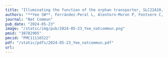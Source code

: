 ```yaml
---
title: "Illuminating the function of the orphan transporter, SLC22A10, in humans and other primates"
authors: "**Yee SW**, Ferrández-Peral L, Alentorn-Moron P, Fontsere C, Ceylan M, Koleske ML, Handin N, Artegoitia VM, Lara G, Chien HC, Zhou X, Dainat J, Zalevsky A, Sali A, Brand CM, Wolfreys FD, Yang J, Gestwicki JE, Capra JA, Artursson P, Newman JW, Marquès-Bonet T, Giacomini KM."
journal: "Nat Commun"
pub_date: "2024-05-23"
image: "/static/img/pub/2024-05-23_Yee_natcommun.png"
pmid: "38782905"
pmcid: "PMC11116522"
pdf: "/static/pdfs/2024-05-23_Yee_natcommun.pdf"
url: 
---
```

